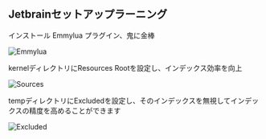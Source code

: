 ## Jetbrainセットアップラーニング

インストール Emmylua プラグイン、鬼に金棒

![Emmylua](https://gitlab.com/h-document/singluar/-/raw/main/images/emmylua.png)

kernelディレクトリにResources Rootを設定し、インデックス効率を向上

![Sources](https://gitlab.com/h-document/singluar/-/raw/main/images/jetbrain1.png)

tempディレクトリにExcludedを設定し、そのインデックスを無視してインデックスの精度を高めることができます

![Excluded](https://gitlab.com/h-document/singluar/-/raw/main/images/jetbrain2.png)
